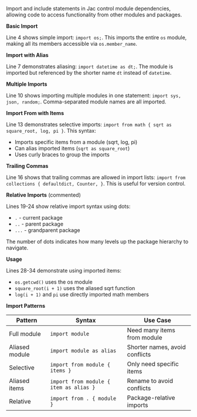 Import and include statements in Jac control module dependencies, allowing code to access functionality from other modules and packages.

**Basic Import**

Line 4 shows simple import: `import os;`. This imports the entire `os` module, making all its members accessible via `os.member_name`.

**Import with Alias**

Line 7 demonstrates aliasing: `import datetime as dt;`. The module is imported but referenced by the shorter name `dt` instead of `datetime`.

**Multiple Imports**

Line 10 shows importing multiple modules in one statement: `import sys, json, random;`. Comma-separated module names are all imported.

**Import From with Items**

Line 13 demonstrates selective imports: `import from math { sqrt as square_root, log, pi }`. This syntax:
- Imports specific items from a module (sqrt, log, pi)
- Can alias imported items (`sqrt as square_root`)
- Uses curly braces to group the imports

**Trailing Commas**

Line 16 shows that trailing commas are allowed in import lists: `import from collections { defaultdict, Counter, }`. This is useful for version control.

**Relative Imports** (commented)

Lines 19-24 show relative import syntax using dots:
- `.` - current package
- `..` - parent package
- `...` - grandparent package

The number of dots indicates how many levels up the package hierarchy to navigate.

**Usage**

Lines 28-34 demonstrate using imported items:
- `os.getcwd()` uses the os module
- `square_root(i + 1)` uses the aliased sqrt function
- `log(i + 1)` and `pi` use directly imported math members

**Import Patterns**

| Pattern | Syntax | Use Case |
|---------|--------|----------|
| Full module | `import module` | Need many items from module |
| Aliased module | `import module as alias` | Shorter names, avoid conflicts |
| Selective | `import from module { items }` | Only need specific items |
| Aliased items | `import from module { item as alias }` | Rename to avoid conflicts |
| Relative | `import from . { module }` | Package-relative imports |